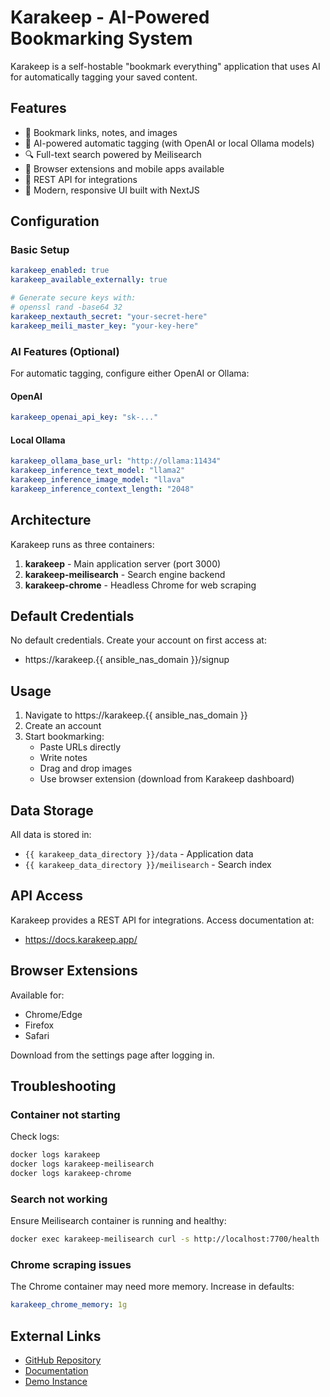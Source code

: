 # Karakeep - AI-Powered Bookmarking System

Karakeep is a self-hostable "bookmark everything" application that uses AI for automatically tagging your saved content.

## Features

- 🔖 Bookmark links, notes, and images
- 🤖 AI-powered automatic tagging (with OpenAI or local Ollama models)
- 🔍 Full-text search powered by Meilisearch
- 📱 Browser extensions and mobile apps available
- 🔌 REST API for integrations
- 🎨 Modern, responsive UI built with NextJS

## Configuration

### Basic Setup

```yaml
karakeep_enabled: true
karakeep_available_externally: true

# Generate secure keys with:
# openssl rand -base64 32
karakeep_nextauth_secret: "your-secret-here"
karakeep_meili_master_key: "your-key-here"
```

### AI Features (Optional)

For automatic tagging, configure either OpenAI or Ollama:

#### OpenAI
```yaml
karakeep_openai_api_key: "sk-..."
```

#### Local Ollama
```yaml
karakeep_ollama_base_url: "http://ollama:11434"
karakeep_inference_text_model: "llama2"
karakeep_inference_image_model: "llava"
karakeep_inference_context_length: "2048"
```

## Architecture

Karakeep runs as three containers:
1. **karakeep** - Main application server (port 3000)
2. **karakeep-meilisearch** - Search engine backend
3. **karakeep-chrome** - Headless Chrome for web scraping

## Default Credentials

No default credentials. Create your account on first access at:
- https://karakeep.{{ ansible_nas_domain }}/signup

## Usage

1. Navigate to https://karakeep.{{ ansible_nas_domain }}
2. Create an account
3. Start bookmarking:
   - Paste URLs directly
   - Write notes
   - Drag and drop images
   - Use browser extension (download from Karakeep dashboard)

## Data Storage

All data is stored in:
- `{{ karakeep_data_directory }}/data` - Application data
- `{{ karakeep_data_directory }}/meilisearch` - Search index

## API Access

Karakeep provides a REST API for integrations. Access documentation at:
- https://docs.karakeep.app/

## Browser Extensions

Available for:
- Chrome/Edge
- Firefox
- Safari

Download from the settings page after logging in.

## Troubleshooting

### Container not starting
Check logs:
```bash
docker logs karakeep
docker logs karakeep-meilisearch
docker logs karakeep-chrome
```

### Search not working
Ensure Meilisearch container is running and healthy:
```bash
docker exec karakeep-meilisearch curl -s http://localhost:7700/health
```

### Chrome scraping issues
The Chrome container may need more memory. Increase in defaults:
```yaml
karakeep_chrome_memory: 1g
```

## External Links

- [GitHub Repository](https://github.com/karakeep-app/karakeep)
- [Documentation](https://docs.karakeep.app)
- [Demo Instance](https://try.karakeep.app)